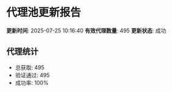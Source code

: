 # 代理池更新报告

**更新时间**: 2025-07-25 10:16:40
**有效代理数量**: 495
**更新状态**:  成功

## 代理统计
- 总获取: 495
- 验证通过: 495
- 成功率: 100%
